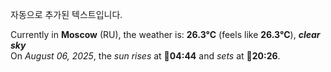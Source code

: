 
자동으로 추가된 텍스트입니다.

<!--START_SECTION:weather:moscow-->
Currently in **Moscow** (RU), the weather is: **26.3°C** (feels like **26.3°C**), ***clear sky***<br/>
On *August 06, 2025*, the *sun rises* at 🌅**04:44** and *sets* at 🌇**20:26**.
<!--END_SECTION:weather-->
